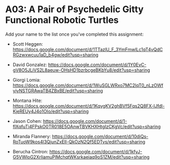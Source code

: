 # A03: A Pair of Psychedelic Gitty Functional Robotic Turtles

Add your name to the list once you've completed this assignment:

- Scott Heggen: https://docs.google.com/document/d/1TTazlU_F_3YmFmwlLc1qT4vQdCRGzwxwcuu1aD_b4gw/edit?usp=sharing

- David Gonzalez: https://docs.google.com/document/d/1Y0EvC-gV8O5JLiVS2L8aeuw-OHsHD1bzrbcgeBKbYu8/edit?usp=sharing
- Giorgi Lomia: https://docs.google.com/document/d/1WuSGLWRxo7MC2lqT0_nLzOWfyiyNSTGRAwaTB4ZBxBE/edit?usp=sharing
- Montana Hite: https://docs.google.com/document/d/1KqvgKV2ghBVf5Fqs2Q8FX-lJfdl-KjeREUy4J4o1OIo/edit?usp=sharing
- Jason Cohen:  https://docs.google.com/document/d/1-flXqfuTi4FPskO0TR018E5OAnwTBVKHXHtgIzCKgVc/edit?usp=sharing
- Miranda Flannery: https://docs.google.com/document/d/10diQs-RoTuoW9kos4l3QjunZxEIl-QkOzN2Qf5EDTvs/edit?usp=sharing
- Berucha Cintron: https://docs.google.com/document/d/1kfyJ-G5VWIoG2XrIiamuPlMchqtWKsrkaeiaq9oS1ZM/edit?usp=sharing
